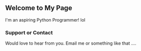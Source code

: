 ## Welcome to My Page

I'm an aspiring Python Programmer! lol

### Support or Contact

Would love to hear from you. Email me or something like that ....
